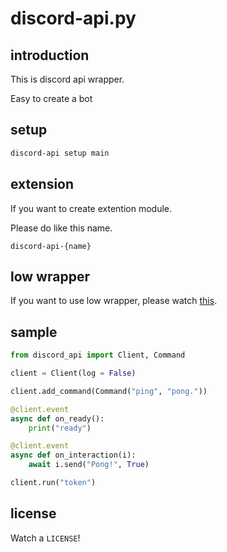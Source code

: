 # discord-api.py

## introduction

This is discord api wrapper.

Easy to create a bot

## setup

```bash
discord-api setup main
```

## extension

If you want to create extention module.

Please do like this name.

`discord-api-{name}`

## low wrapper

If you want to use low wrapper, please watch [this](https://github.com/tuna2134/discord-api.py/blob/main/discord_api/low/README.md).

## sample

```python
from discord_api import Client, Command

client = Client(log = False)

client.add_command(Command("ping", "pong."))

@client.event
async def on_ready():
    print("ready")

@client.event
async def on_interaction(i):
    await i.send("Pong!", True)

client.run("token")
```

## license

Watch a `LICENSE`!
